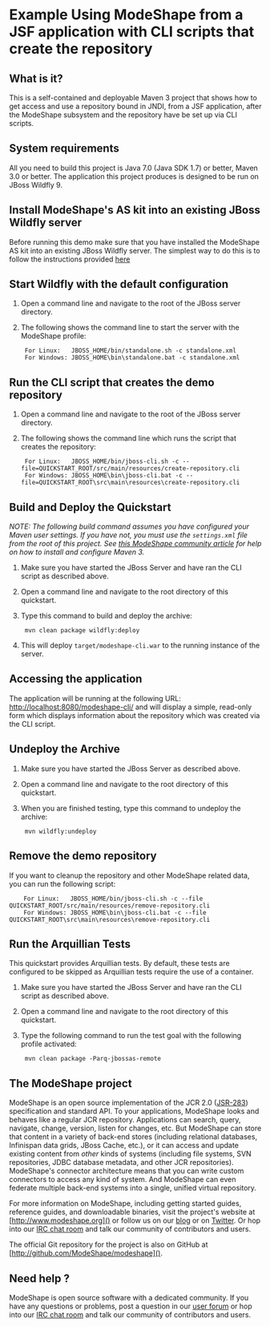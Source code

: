 Example Using ModeShape from a JSF application with CLI scripts that create the repository
==========================================================================================


What is it?
-----------

This is a self-contained and deployable Maven 3 project that shows how to get access and use a repository bound in JNDI, from
a JSF application, after the ModeShape subsystem and the repository have be set up via CLI scripts.

System requirements
-------------------

All you need to build this project is Java 7.0 (Java SDK 1.7) or better, Maven 3.0 or better.
The application this project produces is designed to be run on JBoss Wildfly 9.

Install ModeShape's AS kit into an existing JBoss Wildfly server
-----------------------------------------------------
Before running this demo make sure that you have installed the ModeShape AS kit into an existing JBoss Wildfly server.
The simplest way to do this is to follow the instructions provided [here](https://docs.jboss.org/author/display/MODE/Installing+ModeShape+into+AS7)

Start Wildfly with the default configuration
--------------------------------------------------------------------------------

1. Open a command line and navigate to the root of the JBoss server directory.
2. The following shows the command line to start the server with the ModeShape profile:

        For Linux:   JBOSS_HOME/bin/standalone.sh -c standalone.xml
        For Windows: JBOSS_HOME\bin\standalone.bat -c standalone.xml

Run the CLI script that creates the demo repository
--------------------------------------------------------------------------------

1. Open a command line and navigate to the root of the JBoss server directory.
2. The following shows the command line which runs the script that creates the repository:

        For Linux:   JBOSS_HOME/bin/jboss-cli.sh -c --file=QUICKSTART_ROOT/src/main/resources/create-repository.cli
        For Windows: JBOSS_HOME\bin\jboss-cli.bat -c --file=QUICKSTART_ROOT\src\main\resources\create-repository.cli

Build and Deploy the Quickstart
-------------------------
_NOTE: The following build command assumes you have configured your Maven user settings. If you have not, you must use the `settings.xml`
file from the root of this project. See [this ModeShape community article](http://community.jboss.org/wiki/ModeShapeandMaven)
for help on how to install and configure Maven 3._

1. Make sure you have started the JBoss Server and have ran the CLI script as described above.
2. Open a command line and navigate to the root directory of this quickstart.
3. Type this command to build and deploy the archive:

        mvn clean package wildfly:deploy

4. This will deploy `target/modeshape-cli.war` to the running instance of the server.

Accessing the application
---------------------

The application will be running at the following URL: <http://localhost:8080/modeshape-cli/> and will display a simple,
read-only form which displays information about the repository which was created via the CLI script.

Undeploy the Archive
--------------------

1. Make sure you have started the JBoss Server as described above.
2. Open a command line and navigate to the root directory of this quickstart.
3. When you are finished testing, type this command to undeploy the archive:

        mvn wildfly:undeploy

Remove the demo repository
---------------------------
If you want to cleanup the repository and other ModeShape related data, you can run the following script:

        For Linux:   JBOSS_HOME/bin/jboss-cli.sh -c --file QUICKSTART_ROOT/src/main/resources/remove-repository.cli
        For Windows: JBOSS_HOME\bin\jboss-cli.bat -c --file QUICKSTART_ROOT\src\main\resources\remove-repository.cli

Run the Arquillian Tests
-------------------------

This quickstart provides Arquillian tests. By default, these tests are configured to be skipped as Arquillian tests require the use of a container.

1. Make sure you have started the JBoss Server and have ran the CLI script as described above.
2. Open a command line and navigate to the root directory of this quickstart.
3. Type the following command to run the test goal with the following profile activated:

        mvn clean package -Parq-jbossas-remote

The ModeShape project
---------------------
ModeShape is an open source implementation of the JCR 2.0 
([JSR-283](http://www.jcp.org/en/jsr/detail?id=283])) specification and 
standard API. To your applications, ModeShape looks and behaves like a 
regular JCR repository. Applications can search, query, navigate, change, 
version, listen for changes, etc. But ModeShape can store that content 
in a variety of back-end stores (including relational databases, Infinispan 
data grids, JBoss Cache, etc.), or it can access and update existing content 
from *other* kinds of systems (including file systems, SVN repositories, 
JDBC database metadata, and other JCR repositories). ModeShape's connector 
architecture means that you can write custom connectors to access any 
kind of system. And ModeShape can even federate multiple back-end systems 
into a single, unified virtual repository.

For more information on ModeShape, including getting started guides, 
reference guides, and downloadable binaries, visit the project's website 
at [http://www.modeshape.org]() or follow us on our [blog](http://modeshape.wordpress.org) 
or on [Twitter](http://twitter.com/modeshape). Or hop into our 
[IRC chat room](http://www.jboss.org/modeshape/chat) and talk our community 
of contributors and users.

The official Git repository for the project is also on GitHub at 
[http://github.com/ModeShape/modeshape]().

Need help ?
-----------

ModeShape is open source software with a dedicated community. If you have 
any questions or problems, post a question in our 
[user forum](http://community.jboss.org/en/modeshape) or hop into our 
[IRC chat room](http://www.jboss.org/modeshape/chat) and talk our 
community of contributors and users.
